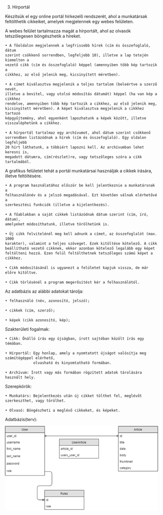 3. Hírportál

Készítsük el egy online portál hírkezelő rendszerét, ahol a munkatársak
feltölthetik cikkeiket, amelyek megjelennek egy webes felületen.

A webes felület tartalmazza magát a hírportált, ahol az olvasók tetszőlegesen
böngészhetik a híreket.

    • A főoldalon megjelennek a legfrissebb hírek (cím és összefoglaló, dátum
    szerint csökkenő sorrendben, legfeljebb 10), illetve a lap tetején kiemelten a
    vezető cikk (cím és összefoglaló) képpel (amennyiben több kép tartozik a
    cikkhez, az első jelenik meg, kicsinyített méretben).

    • A címet kiválasztva megjelenik a teljes tartalom (beleértve a szerző nevét,
    illetve a bevitel, vagy utolsó módosítás dátumát) képpel (ha van kép a cikkhez
    rendelve, amennyiben több kép tartozik a cikkhez, az első jelenik meg,
    kicsinyített méretben). A képet kiválasztva megjelenik a cikkhez tartozó
    képgyűjtemény, ahol egyenként lapozhatunk a képek között, illetve
    visszaléphetünk a cikkhez.

    • A hírportál tartalmaz egy archívumot, ahol dátum szerint csökkenő
    sorrendben listázódnak a hírek (cím és összefoglaló). Egy oldalon legfeljebb
    20 hírt láthatunk, a többiért lapozni kell. Az archívumban lehet keresni is,
    megadott dátumra, cím(részlet)re, vagy tetszőleges szóra a cikk tartalmából.
  
 A grafikus felületet tehát a portál munkatársai használják a cikkek írására, illetve
 feltöltésére.
 
    • A program használatához először be kell jelentkeznie a munkatársnak a
    felhasználónév és a jelszó megadásával. Ezt követően válnak elérhetővé a
    szerkesztési funkciók (illetve a kijelentkezés).

    • A főablakban a saját cikkek listázódnak dátum szerint (cím, író, dátum),
    amelyeket módosíthatunk, illetve törölhetünk is.

    • Új cikk felvitelénél meg kell adnunk a címet, az összefoglalót (max. 1000
    karakter), valamint a teljes szöveget. Ezek kitöltése kötelező. A cikk
    beállítható vezető cikknek, ekkor azonban kötelező legalább egy képet
    feltölteni hozzá. Ezen felül feltölthetnek tetszőleges számú képet a cikkhez.

    • Cikk módosításánál is ugyanezt a felületet kapjuk vissza, de már előre kitöltve.

    • Cikk törlésénél a program megerősítést kér a felhasználótól.
    
Az adatbázis az alábbi adatokat tárolja:

    • felhasználó (név, azonosító, jelszó);

    • cikkek (cím, szerző);
    
    • képek (cikk azonosító, kép);
    
Szakterületi fogalmak:

    • Cikk: Önálló írás egy újságban, írott sajtóban közölt írás egy témában.
    
    • Hírportál: Egy honlap, amely a nyomtatott újságot valósítja meg számítógéppel elérhető, 
                 olvasható és kinyomtatható formában.
    
    • Archívum: Írott vagy más formában rögzített adatok tárolására használt hely.
    
Szerepkörök:

    • Munkatárs: Bejelentkezés után új cikket tölthet fel, meglévőt szerkeszthet, vagy törölhet.
    
    • Olvasó: Böngészheti a meglévő cikkeket, és képeket.
    
Adatbázis(terv):

![db](asd.png)

